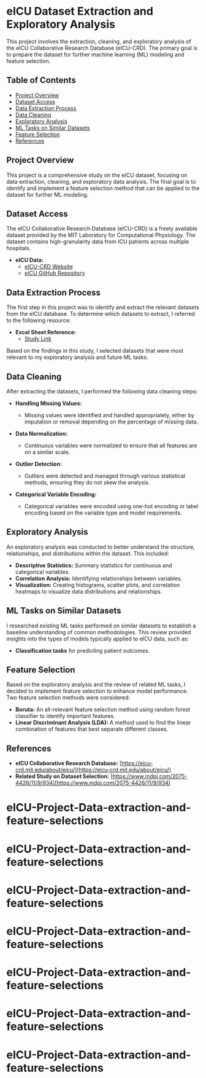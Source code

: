 # eICU Dataset Extraction and Exploratory Analysis

This project involves the extraction, cleaning, and exploratory analysis of the eICU Collaborative Research Database (eICU-CRD). The primary goal is to prepare the dataset for further machine learning (ML) modeling and feature selection.

## Table of Contents

- [Project Overview](#project-overview)
- [Dataset Access](#dataset-access)
- [Data Extraction Process](#data-extraction-process)
- [Data Cleaning](#data-cleaning)
- [Exploratory Analysis](#exploratory-analysis)
- [ML Tasks on Similar Datasets](#ml-tasks-on-similar-datasets)
- [Feature Selection](#feature-selection)
- [References](#references)

## Project Overview

This project is a comprehensive study on the eICU dataset, focusing on data extraction, cleaning, and exploratory data analysis. The final goal is to identify and implement a feature selection method that can be applied to the dataset for further ML modeling.

## Dataset Access

The eICU Collaborative Research Database (eICU-CRD) is a freely available dataset provided by the MIT Laboratory for Computational Physiology. The dataset contains high-granularity data from ICU patients across multiple hospitals.

- **eICU Data:** 
  - [eICU-CRD Website](https://eicu-crd.mit.edu/about/eicu/)
  - [eICU GitHub Repository](https://github.com/mit-lcp/eicu-code)

## Data Extraction Process

The first step in this project was to identify and extract the relevant datasets from the eICU database. To determine which datasets to extract, I referred to the following resource:

- **Excel Sheet Reference:** 
  - [Study Link](https://www.mdpi.com/2075-4426/11/9/934)

Based on the findings in this study, I selected datasets that were most relevant to my exploratory analysis and future ML tasks.

## Data Cleaning

After extracting the datasets, I performed the following data cleaning steps:

- **Handling Missing Values:** 
  - Missing values were identified and handled appropriately, either by imputation or removal depending on the percentage of missing data.
  
- **Data Normalization:** 
  - Continuous variables were normalized to ensure that all features are on a similar scale.
  
- **Outlier Detection:** 
  - Outliers were detected and managed through various statistical methods, ensuring they do not skew the analysis.
  
- **Categorical Variable Encoding:** 
  - Categorical variables were encoded using one-hot encoding or label encoding based on the variable type and model requirements.

## Exploratory Analysis

An exploratory analysis was conducted to better understand the structure, relationships, and distributions within the dataset. This included:

- **Descriptive Statistics:** Summary statistics for continuous and categorical variables.
- **Correlation Analysis:** Identifying relationships between variables.
- **Visualization:** Creating histograms, scatter plots, and correlation heatmaps to visualize data distributions and relationships.

## ML Tasks on Similar Datasets

I researched existing ML tasks performed on similar datasets to establish a baseline understanding of common methodologies. This review provided insights into the types of models typically applied to eICU data, such as:

- **Classification tasks** for predicting patient outcomes.


## Feature Selection

Based on the exploratory analysis and the review of related ML tasks, I decided to implement feature selection to enhance model performance. Two feature selection methods were considered:

- **Boruta:** An all-relevant feature selection method using random forest classifier to identify important features.
- **Linear Discriminant Analysis (LDA):** A method used to find the linear combination of features that best separate different classes.

## References

- **eICU Collaborative Research Database:** [https://eicu-crd.mit.edu/about/eicu/](https://eicu-crd.mit.edu/about/eicu/)
- **Related Study on Dataset Selection:** [https://www.mdpi.com/2075-4426/11/9/934](https://www.mdpi.com/2075-4426/11/9/934)
# eICU-Project-Data-extraction-and-feature-selections
# eICU-Project-Data-extraction-and-feature-selections
# eICU-Project-Data-extraction-and-feature-selections
# eICU-Project-Data-extraction-and-feature-selections
# eICU-Project-Data-extraction-and-feature-selections
# eICU-Project-Data-extraction-and-feature-selections
# eICU-Project-Data-extraction-and-feature-selections
